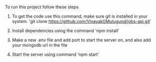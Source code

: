 To run this project follow these steps

1. To get the code use this command, make sure git is installed in your system.
'git clone https://github.com/VinayakGMulugund/jobs-api.git'

2. Install dependencies using the command 'npm install'

3. Make a new .env file and add port to start the server on, and also add your mongodb url in the file

4. Start the server using command 'npm start'
